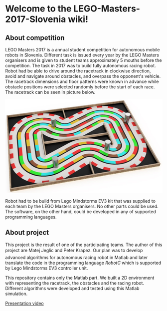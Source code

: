# Welcome to the LEGO-Masters-2017-Slovenia wiki!  
  
## About competition  
LEGO Masters 2017 is a annual student competition for autonomous 
mobile robots in Slovenia. Different task is issued every year by 
the LEGO Masters organisers and is given to student teams approximately 
5 mouths before the competition. The task in 2017 was to build fully 
autonomous racing robot. Robot had be able to drive around the racetrack 
in clockwise direction, avoid and navigate around obstacles, and overpass 
the opponent's vehicle. The racetrack dimensions and floor patterns were 
known in advance while obstacle positions were selected randomly before 
the start of each race. The racetrack can be seen in picture below.  
  
![Racetrack](docs/polygon3D.png)

Robot had to be build from Lego Mindstorms EV3 kit that was supplied 
to each team by the LEGO Masters organisers. No other parts could be used. 
The software, on the other hand, could be developed in any of supported 
programming languages. 
  
## About project
This project is the result of one of the participating teams. 
The author of this project are Matej Jeglic and Peter Krapez. 
Our plan was to develop advanced algorithms for autonomous racing robot 
in Matlab and later translate the code in the programming language *RobotC* 
which is supported by Lego Mindstorms EV3 controller unit.
  
This repository contains only the Matlab part. We built a 2D environment with 
representing the racetrack, the obstacles and the racing robot. 
Different algorithms were developed and tested using this Matlab simulation.

[Presentation video](https://youtu.be/Liks7KpLezc)
